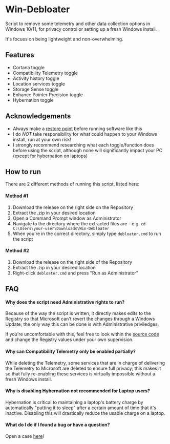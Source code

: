 
# Win-Debloater

Script to remove some telemetry and other data collection options in Windows 10/11, for privacy control or setting up a fresh Windows install.

It's focues on being lightweight and non-overwhelming.

## Features

- Cortana toggle
- Compatibility Telemetry toggle
- Activity history toggle
- Location services toggle
- Storage Sense toggle
- Enhance Pointer Precision toggle
- Hybernation toggle


## Acknowledgements

 - Always make a [restore point](https://answers.microsoft.com/en-us/windows/forum/all/discussion-how-to-create-a-system-restore-point/91aada34-ae98-4007-a19b-15ce6edb41bd) before running software like this
 - I do *NOT* take responsibility for what could happen to your Windows install, run at your own risk!
 - I strongly recommend researching what each toggle/function does before using the script, although none will significantly impact your PC (except for hybernation on laptops)


## How to run

There are 2 different methods of running this script, listed here:

#### Method #1

 1. Download the release on the right side on the Repository
 2. Extract the .zip in your desired location
 3. Open a Command Prompt window as Administrator
 4. Navigate to the directory where the extracted files are - e.g. `cd C:\Users\your-user\Downloads\Win-Debloater`
 5. When you're in the correct directory, simply type `debloater.cmd` to run the script


#### Method #2

 1. Download the release on the right side of the Repository
 2. Extract the .zip in your desired location
 3. Right-click `debloater.cmd` and press "Run as Administrator"


## FAQ

#### Why does the script need Administrative rights to run?

Because of the way the script is written, it directly makes edits to the Registry so that Microsoft can't revert the changes through a Windows Update; the only way this can be done is with Administrative priviledges.

If you're uncomfortable with this, feel free to look within the [source code](https://github.com/Apoc101/Win-Debloater/blob/main/debloater.cmd) and change the Registry values under your own supervision.

#### Why can Compatibility Telemetry only be enabled partially?

While deleting the Telemetry, some services that are in charge of delivering the Telemetry to Microsoft are deleted to ensure full privacy; this makes it so that fully re-enabling these services is virtually impossible without a fresh Windows install.

#### Why is disabling Hybernation not recommended for Laptop users?

Hybernation is critical to maintaining a laptop's battery charge by automatically "putting it to sleep" after a certain amount of time that it's inactive. Disabling this will drastically reduce the usable charge on a laptop.

#### What do I do if I found a bug or have a question?

Open a case [here](https://github.com/Apoc101/Win-Debloater/issues)!
